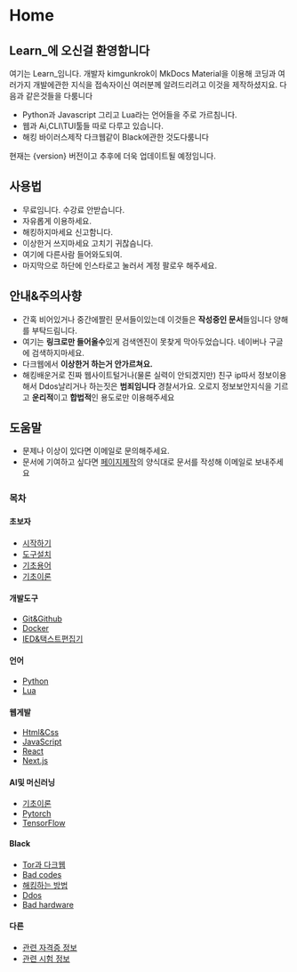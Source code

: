 # Home

## Learn_에 오신걸 환영함니다

여기는 Learn_임니다. 개발자 kimgunkrok이 MkDocs Material을 이용해 코딩과 여러가지 개발에관한 지식을 접속자이신 여러분께 알려드리려고 이것을 제작하셨지요. 
다음과 같은것들을 다룸니다

- Python과 Javascript 그리고 Lua라는 언어들을 주로 가르침니다.
- 웹과 Ai,CLI\TUI툴들 따로 다루고 있습니다.
- 해킹 바이러스제작 다크웹같이 Black에관한 것도다룸니다

현재는 {version} 버전이고 추후에 더욱 업데이트될 예정임니다.

## 사용법

- 무료임니다. 수강료 안받습니다.
- 자유롭게 이용하세요.
- 해킹하지마세요 신고함니다.
- 이상한거 쓰지마세요 고치기 귀찮슴니다.
- 여기에 다른사람 들어와도되여.
- 마지막으로 하단에 인스타로고 눌러서 계정 팔로우 해주세요.

## 안내&주의사향

- 간혹 비어있거나 중간에짤린 문서들이있는데 이것들은 **작성중인 문서**들임니다 양해를 부탁드림니다.
- 여기는 **링크로만 들어올수**있게 검색엔진이 못찾게 막아두었습니다. 네이버나 구글에 검색하지마세요.
- 다크웹에서 **이상한거 하는거 안가르쳐요.**
- 해킹배운거로 진짜 웹사이트털거나(물론 실력이 안되겠지만) 친구 ip따서 정보이용해서 Ddos날리거나 하는짓은 **범죄임니다** 경찰서가요. 오로지 정보보안지식을 기르고 **운리적**이고 **합법적**인 용도로만 이용해주세요

## 도움말

- 문제나 이상이 있다면 이메일로 문의해주세요.
- 문서에 기여하고 싶다면 [페이지제작](./Wiki/페이지제작.md)의 양식대로 문서를 작성해 이메일로 보내주세요

### 목차

#### 초보자

- [시작하기](./start/index.md)
- [도구설치](./start/1.start.md)
- [기초용어](./start/2.기초용어.md)
- [기초이론](./start/3.기초이론.md)

#### 개발도구

- [Git&Github]()
- [Docker]()
- [IED&택스트편집기]()

#### 언어

- [Python](./python/index.md)
- [Lua](./lua/index.md)

#### 웹게발

- [Html&Css](./web/2.html&css/index.md)
- [JavaScript](./web/3.JavaScript/index.md)
- [React](./web/4.React/index.md)
- [Next.js](./web/5.Next.js/index.md)

#### AI및 머신러닝

- [기초이론]()
- [Pytorch]()
- [TensorFlow]()

#### Black

- [Tor과 다크웹]()
- [Bad codes]()
- [해킹하는 방법]()
- [Ddos]()
- [Bad hardware]()

#### 다른

- [관련 자격증 정보]()
- [관련 시험 정보]()